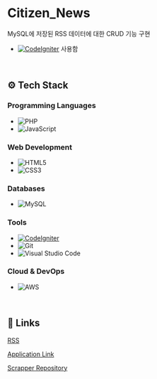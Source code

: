 # Citizen_News

MySQL에 저장된 RSS 데이터에 대한 CRUD 기능 구현

- [![CodeIgniter](https://img.shields.io/badge/CodeIgniter-EF4223?style=for-the-badge&logo=codeigniter&logoColor=white)](https://codeigniter.com/) 사용함

</br>

## ⚙️ Tech Stack

### Programming Languages
- ![PHP](https://img.shields.io/badge/PHP-777BB4?style=for-the-badge&logo=php&logoColor=white)
- ![JavaScript](https://img.shields.io/badge/JavaScript-F7DF1E?style=for-the-badge&logo=javascript&logoColor=black)

### Web Development
- ![HTML5](https://img.shields.io/badge/HTML5-E34F26?style=for-the-badge&logo=html5&logoColor=white)
- ![CSS3](https://img.shields.io/badge/CSS3-1572B6?style=for-the-badge&logo=css3&logoColor=white)

### Databases
- ![MySQL](https://img.shields.io/badge/MySQL-4479A1?style=for-the-badge&logo=mysql&logoColor=white)

### Tools
- [![CodeIgniter](https://img.shields.io/badge/CodeIgniter-EF4223?style=for-the-badge&logo=codeigniter&logoColor=white)](https://codeigniter.com/)
- ![Git](https://img.shields.io/badge/Git-F05032?style=for-the-badge&logo=git&logoColor=white)
- ![Visual Studio Code](https://img.shields.io/badge/VS%20Code-007ACC?style=for-the-badge&logo=visualstudiocode&logoColor=white)

### Cloud & DevOps
- ![AWS](https://img.shields.io/badge/Amazon%20AWS-232F3E?style=for-the-badge&logo=amazonaws&logoColor=white)

</br>

## 🚀 Links

[RSS](https://www.newswire.co.kr/?md=A31)

[Application Link](https://news.joonoo.kr/)

[Scrapper Repository](https://github.com/Joonooo/Python_NewsFeed_Scrapper)
